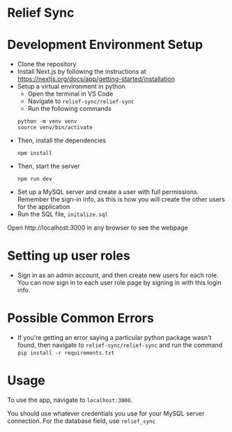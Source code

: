 # Relief Sync

# Development Environment Setup

* Clone the repository
* Install Next.js by following the instructions at https://nextjs.org/docs/app/getting-started/installation
* Setup a virtual environment in python
    * Open the terminal in VS Code
    * Navigate to ```relief-sync/relief-sync```
    * Run the following commands
    ```
    python -m venv venv
    source venv/bin/activate
    ```
* Then, install the dependencies
    ```
    npm install
    ```
* Then, start the server
    ```
    npm run dev
    ```
* Set up a MySQL server and create a user with full permissions. Remember the sign-in info, as this is how you will create the other users for the application
* Run the SQL file, ```initalize.sql```

Open http://localhost:3000 in any browser to see the webpage

# Setting up user roles

* Sign in as an admin account, and then create new users for each role. You can now sign in to each user role page by signing in with this login info.

# Possible Common Errors

* If you're getting an error saying a particular python package wasn't found, then navigate to ```relief-sync/relief-sync``` and run the command ```pip install -r requirements.txt```

# Usage

To use the app, navigate to ```localhost:3000```.

You should use whatever credentials you use for your MySQL server connection. For the database field, use ```relief_sync```